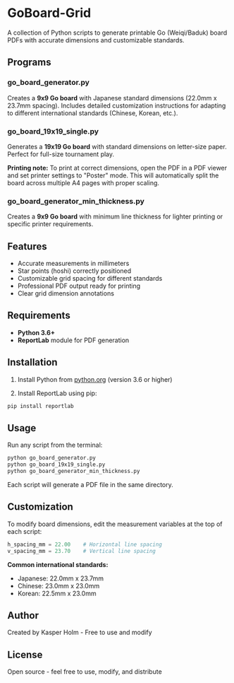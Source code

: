# GoBoard-Grid

A collection of Python scripts to generate printable Go (Weiqi/Baduk) board PDFs with accurate dimensions and customizable standards.

## Programs

### go_board_generator.py
Creates a **9x9 Go board** with Japanese standard dimensions (22.0mm x 23.7mm spacing). Includes detailed customization instructions for adapting to different international standards (Chinese, Korean, etc.).

### go_board_19x19_single.py  
Generates a **19x19 Go board** with standard dimensions on letter-size paper. Perfect for full-size tournament play.

**Printing note:** To print at correct dimensions, open the PDF in a PDF viewer and set printer settings to "Poster" mode. This will automatically split the board across multiple A4 pages with proper scaling.

### go_board_generator_min_thickness.py
Creates a **9x9 Go board** with minimum line thickness for lighter printing or specific printer requirements.

## Features
- Accurate measurements in millimeters
- Star points (hoshi) correctly positioned
- Customizable grid spacing for different standards
- Professional PDF output ready for printing
- Clear grid dimension annotations

## Requirements

- **Python 3.6+**
- **ReportLab** module for PDF generation

## Installation

1. Install Python from [python.org](https://python.org) (version 3.6 or higher)

2. Install ReportLab using pip:
```bash
pip install reportlab
```

## Usage

Run any script from the terminal:

```bash
python go_board_generator.py
python go_board_19x19_single.py  
python go_board_generator_min_thickness.py
```

Each script will generate a PDF file in the same directory.

## Customization

To modify board dimensions, edit the measurement variables at the top of each script:

```python
h_spacing_mm = 22.00    # Horizontal line spacing
v_spacing_mm = 23.70    # Vertical line spacing
```

**Common international standards:**
- Japanese: 22.0mm x 23.7mm
- Chinese: 23.0mm x 23.0mm  
- Korean: 22.5mm x 23.0mm

## Author

Created by Kasper Holm - Free to use and modify

## License

Open source - feel free to use, modify, and distribute